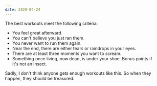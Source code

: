 ```yaml
---
date: 2020-04-24
---
```


The best workouts meet the following criteria:

* You feel great afterward.
* You can't believe you just ran them.
* You never want to run them again.
* Near the end, there are either tears or raindrops in your eyes.
* There are at least three moments you want to scream.
* Something once living, now dead, is under your shoe. Bonus points if it's not an insect.

Sadly, I don't think anyone gets enough workouts like this. So when they happen, they should be treasured.
